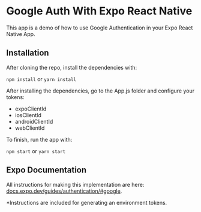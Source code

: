 # Google Auth With Expo React Native

This app is a demo of how to use Google Authentication in your Expo React Native App.

## Installation

After cloning the repo, install the dependencies with:


`npm install`
or
`yarn install`

After installing the dependencies, go to the App.js folder and configure your tokens:

- expoClientId
- iosClientId
- androidClientId
- webClientId

To finish, run the app with:


`npm start`
or
`yarn start`



## Expo Documentation

All instructions for making this implementation are here: 
[docs.expo.dev/guides/authentication/#google](https://docs.expo.dev/guides/authentication/#google).

*Instructions are included for generating an environment tokens.
